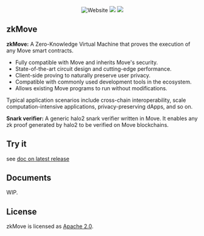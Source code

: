 <p align="center">
    <img alt="Website" src="https://img.shields.io/website?down_message=offline&label=zkmove.net&up_message=online&url=https%3A%2F%2Fzkmove.net">
    <a href="https://discord.gg/d6yMS2yycq"><img src="https://img.shields.io/discord/907903191788683304?logo=discord"/></a>
    <a href="https://twitter.com/zkmove"><img src="https://img.shields.io/twitter/follow/zkmove?style=social"/></a>
</p>

## zkMove

**zkMove:** A Zero-Knowledge Virtual Machine that proves the execution of any Move smart contracts.

- Fully compatible with Move and inherits Move's security.
- State-of-the-art circuit design and cutting-edge performance.
- Client-side proving to naturally preserve user privacy.
- Compatible with commonly used development tools in the ecosystem.
- Allows existing Move programs to run without modifications.

Typical application scenarios include cross-chain interoperability, scale computation-intensive applications, privacy-preserving dApps, and so on.

**Snark verifier:** A generic halo2 snark verifier written in Move. It enables any zk proof generated by halo2 to be verified on Move blockchains.

## Try it

see [doc on latest release](./release/latest)

## Documents

WIP.

## License

zkMove is licensed as [Apache 2.0](./LICENSE).

